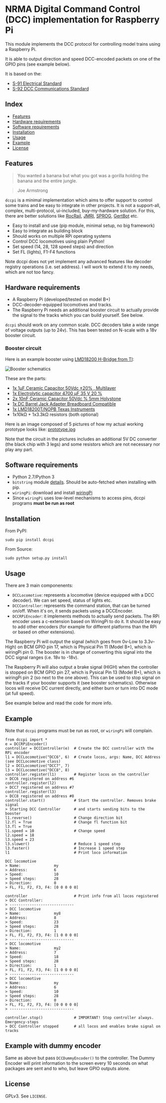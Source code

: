 NRMA Digital Command Control (DCC) implementation for Raspberry Pi
==================================================================

This module implements the DCC protocol for controlling model trains using a Raspberry Pi.

It is able to output direction and speed DCC-encoded packets on one of the GPIO pins (see example below).

It is based on the:
  * [S-91 Electrical Standard](http://www.nmra.org/sites/default/files/standards/sandrp/pdf/s-9.1_electrical_standards_2006.pdf)
  * [S-92 DCC Communications Standard](http://www.nmra.org/sites/default/files/s-92-2004-07.pdf)

Index
-----

  * [Features](#features)
  * [Hardware requirements](#hardware-requirements)
  * [Software requirements](#software-requirements)
  * [Installation](#installation)
  * [Usage](#usage)
  * [Example](#example)
  * [License](#license)

Features
--------

> You wanted a banana but what you got was a gorilla holding the banana and the entire jungle.

> Joe Armstrong

`dccpi` is a minimal implementation which aims to offer support to control some trains and be easy to integrate in other projects. It is not a support-all, complex, multi-protocol, ui-included, buy-my-hardware solution. For this, there are better solutions like [RocRail](http://wiki.rocrail.net/doku.php), [JMRI](http://jmri.sourceforge.net/), [SPROG](http://www.sprog-dcc.co.uk/), [GertBot](http://www.gertbot.com/) etc.


  * Easy to install and use (pip module, minimal setup, no big framework)
  * Easy to integrate as building block
  * Should works on multiple RPi operating systems
  * Control DCC locomotives using plain Python!
  * Set speed (14, 28, 128 speed steps) and direction
  * Set FL (lights), F1-F4 functions

Note dccpi does not yet implement any advanced features like decoder registry operations (i.e. set address). I will work to extend it to my needs, which are not too fancy.

Hardware requirements
---------------------

  * A Raspberry Pi (developed/tested on model B+)
  * DCC-decoder-equipped locomotives and tracks.
  * The Raspberry Pi needs an additional booster circuit to actually provide the signal to the tracks which you can build yourself. See below.

`dccpi` should work on any common scale. DCC decoders take a wide range of voltage outputs (up to 24v). This has been tested on N-scale with a 18v booster circuit.

### Booster circuit

Here is an example booster using [LMD18200 H-Bridge from TI](http://www.ti.com/product/LMD18200):

![Booster schematics](dcc_booster_schem.png)

These are the parts:

  * [1x 1µF Ceramic Capacitor 50Vdc ±20% , Multilayer](http://www.conrad.com/ce/en/product/453382)
  * [1x Electrolytic capacitor 4700 µF 35 V 20 %](http://www.conrad.com/ce/en/product/441958)
  * [2x 10nF Ceramic Capacitor 50Vdc % 5mm Holystone](http://www.conrad.com/ce/en/product/531889)
  * [1x DC Barrel Jack Adapter Breadboard Compatible](http://www.exp-tech.de/dc-barrel-jack-adapter-breadboard-compatible)
  * [1x LMD18200T/NOPB Texas Instruments](http://www.ti.com/product/LMD18200/samplebuy)
  * 1x10kΩ + 1x3.3kΩ resistors (both optional)

Here is an image composed of 5 pictures of how my actual working prototype looks like: [prototype.jpg](prototype.jpg)

Note that the circuit in the pictures includes an additional 5V DC converter (the black chip with 3 legs) and some resistors which are not necessary nor play any part.


Software requirements
---------------------

  * Python 2.7/Python 3
  * `bitstring` module [details](https://pypi.python.org/pypi/bitstring/3.1.3). Should be auto-fetched when installing with pip.
  * `wiringPi`: download and install [wiringPi](http://wiringpi.com/download-and-install/)
  * Since `wiringPi` uses low-level mechanisms to access pins, dccpi programs **must be run as root**

Installation
------------

From PyPI:

`sudo pip install dccpi`

From Source:

`sudo python setup.py install`

Usage
-----

There are 3 main componenents:

  * `DCCLocomotive`: represents a locomotive (device equipped with a DCC decoder). We can set speed, status of lights etc.
  * `DCCController`: represents the command station, that can be turned on/off. When it's on, it sends packets using a DCCEncoder.
  * `DCCRPiEncoder`: it implements methods to actually send packets. The RPi encoder uses a c-extension based on WiringPi to do it. It should be easy to add other encoders (for example for different platforms than the RPi or based on other extensions).

The Raspberry Pi will output the signal (which goes from 0v-Low to 3.3v-High) on BCM GPIO pin 17, which is Physical Pin 11 (Model B+), which is wiringPi pin 0. The booster is in charge of converting this signal into the DCC signal ranges (i.e. 18v to -18v).

The Raspberry Pi will also output a brake signal (HIGH) when the controller is stopped on BCM GPIO pin 27, which is Pysical Pin 13 (Model B+), which is wiringPi pin 2 (so next to the one above). This can be used to stop signal on the tracks if your booster supports it (see booster schematics). Otherwise locos will receive DC current directly, and either burn or turn into DC mode (at full speed).

See example below and read the code for more info.

Example
-------

Note that `dccpi` programs must be run as root, or `wiringPi` will complain.


```
from dccpi import *
e = DCCRPiEncoder()
controller = DCCController(e)  # Create the DCC controller with the RPi encoder
l1 = DCCLocomotive("DCC6", 6)  # Create locos, args: Name, DCC Address (see DCCLocomotive class)
l2 = DCCLocomotive("DCC7", 7)
l3 = DCCLocomotive("DCC8", 8)
controller.register(l1)        # Register locos on the controller
> DCC6 registered on address #6
controller.register(l2)
> DCC7 registered on address #7
controller.register(l3)
> DCC8 registered on address #8
controller.start()             # Start the controller. Removes brake signal
> Starting DCC Controller      # and starts sending bits to the booster
l1.reverse()                   # Change direction bit
l2.fl = True                   # Change fl function bit
l3.fl = True
l1.speed = 10                  # Change speed
l2.speed = 18
l3.speed = 23
l3.slower()                    # Reduce 1 speed step
l3.faster()                    # Increase 1 speed step
l1                             # Print loco information

DCC locomotive
> Name:               my
> Address:            6
> Speed:              10
> Speed steps:        28
> Direction:          0
> FL, F1, F2, F3, F4: [0 0 0 0 0]

controller                     # Print info from all locos registered
> DCC Controller:
> -----------------------------
> DCC locomotive
> Name:               my8
> Address:            8
> Speed:              23
> Speed steps:        28
> Direction:          1
> FL, F1, F2, F3, F4: [1 0 0 0 0]
> -----------------------------
> DCC locomotive
> Name:               my2
> Address:            7
> Speed:              18
> Speed steps:        28
> Direction:          1
> FL, F1, F2, F3, F4: [1 0 0 0 0]
> -----------------------------
> DCC locomotive
> Name:               my
> Address:            6
> Speed:              10
> Speed steps:        28
> Direction:          0
> FL, F1, F2, F3, F4: [0 0 0 0 0]
> -----------------------------
 
controller.stop()              # IMPORTANT! Stop controller always. Emergency-stops
> DCC Controller stopped       # all locos and enables brake signal on tracks
```


Example with dummy encoder
--------------------------

Same as above but pass `DCCDummyEncoder()` to the controller. The Dummy Encoder will print information to the screen every 10 seconds on what packages are sent and to who, but leave GPIO outputs alone.

License
-------

GPLv3. See `LICENSE`.
